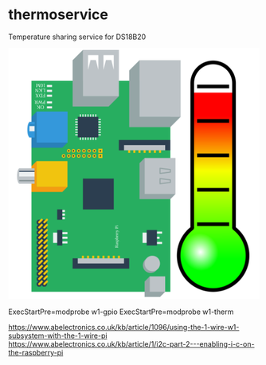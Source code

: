 # thermoservice

Temperature sharing service for DS18B20

![Pi Thermo Service](static/favicon.svg?raw=true)

ExecStartPre=modprobe w1-gpio
ExecStartPre=modprobe w1-therm

https://www.abelectronics.co.uk/kb/article/1096/using-the-1-wire-w1-subsystem-with-the-1-wire-pi
https://www.abelectronics.co.uk/kb/article/1/i2c-part-2---enabling-i-c-on-the-raspberry-pi
